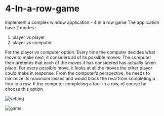 # 4-In-a-row-game
Implement a complex window application - 4 in a row game 
The application have 2 modes :
1. player vs player
2. player vs computer 

For the player vs computer option: 
Every time the computer decides what move to make next, it considers all of its possible moves:
The computer then pretends that each of the moves it has considered has actually taken place. For every possible move, it looks at all the moves the other player could make in response.
From the computer’s perspective, he needs to minimize its maximum losses and would block the rival from completing a four in a row.
If the computer completing a four in a row, of course he choose this option.

![setting](https://user-images.githubusercontent.com/66257479/132132633-74ed5b6a-613d-4df8-82ef-1716f88daf6d.jpg)





![game](https://user-images.githubusercontent.com/66257479/132132578-2db31e06-c25b-4a28-9349-fae651aff9ec.jpg)
